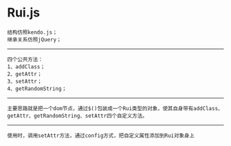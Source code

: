 Rui.js
======

    结构仿照kendo.js；
    继承关系仿照jQuery；
----------------

    四个公共方法：
    1、addClass；
    2、getAttr；
    3、setAttr；
    4、getRandomString；
------------

    主要思路就是把一个dom节点，通过$()包装成一个Rui类型的对象，使其自身带有addClass、getAttr、getRandomString、setAttr四个自定义方法。
---
    使用时，调用setAttr方法，通过config方式，把自定义属性添加到Rui对象身上
